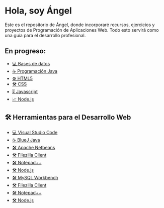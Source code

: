 # Hola, soy Ángel
Este es el repositorio de Ángel, donde incorporaré recursos, ejercicios y proyectos de Programación de Aplicaciones Web.
Todo esto servirá como una guía para el desarrollo profesional.

## En progreso:
- [💻 Bases de datos](#-web-dev)
- [☕ Programación Java](#-tools)
- [⚙️ HTML5](#-analytics)
- [🛠️ CSS](#-analytics)
- [🎚️ Javascript](#-analytics)
- [📈 Node.js](#-analytics)


## 🛠️ Herramientas para el Desarrollo Web
- [💻 Visual Studio Code](#-web-dev)
- [☕ BlueJ Java](#-tools)
- [🛠️ Apache Netbeans](#-analytics)
- [🛠️ Filezilla Client](#-analytics)
- [🛠️ Notepad++](#-analytics)
- [🛠️ Node.js](#-analytics)
- [🛠️ MySQL Workbench](#-analytics)
- [🛠️ Filezilla Client](#-analytics)
- [🛠️ Notepad++](#-analytics)
- [🛠️ Node.js](#-analytics)
